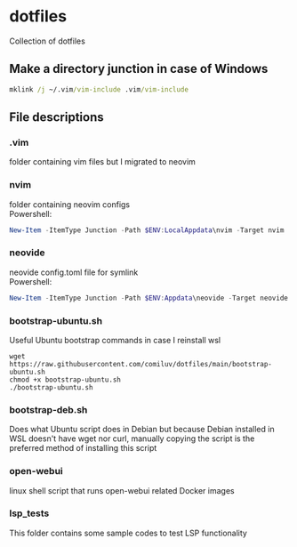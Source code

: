 # dotfiles

Collection of dotfiles

## Make a directory junction in case of Windows

```cmd
mklink /j ~/.vim/vim-include .vim/vim-include
```

## File descriptions

### .vim

folder containing vim files but I migrated to neovim

### nvim

folder containing neovim configs  
Powershell:

```powershell
New-Item -ItemType Junction -Path $ENV:LocalAppdata\nvim -Target nvim
```

### neovide

neovide config.toml file for symlink  
Powershell:

```powershell
New-Item -ItemType Junction -Path $ENV:Appdata\neovide -Target neovide
```

### bootstrap-ubuntu.sh

Useful Ubuntu bootstrap commands in case I reinstall wsl

```
wget https://raw.githubusercontent.com/comiluv/dotfiles/main/bootstrap-ubuntu.sh
chmod +x bootstrap-ubuntu.sh
./bootstrap-ubuntu.sh
```

### bootstrap-deb.sh

Does what Ubuntu script does in Debian but because Debian installed in WSL doesn't have wget nor curl, manually copying the script is the preferred method of installing this script

### open-webui

linux shell script that runs open-webui related Docker images

### lsp_tests

This folder contains some sample codes to test LSP functionality
